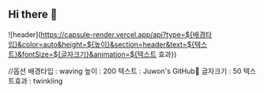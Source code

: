 ## Hi there 👋

<!--
**jwndnjs1104/jwndnjs1104** is a ✨ _special_ ✨ repository because its `README.md` (this file) appears on your GitHub profile.

Here are some ideas to get you started:

- 🔭 I’m currently working on ...
- 🌱 I’m currently learning ...
- 👯 I’m looking to collaborate on ...
- 🤔 I’m looking for help with ...
- 💬 Ask me about ...
- 📫 How to reach me: ...
- 😄 Pronouns: ...
- ⚡ Fun fact: ...
-->

![header](https://capsule-render.vercel.app/api?type=${배경타입}&color=auto&height=${높이}&section=header&text=${텍스트}&fontSize=${글자크기}&animation=${텍스트 효과})

//옵션
배경타입 : waving
높이 : 200
텍스트 : Juwon's GitHub🥳
글자크기 : 50
텍스트효과 : twinkling
